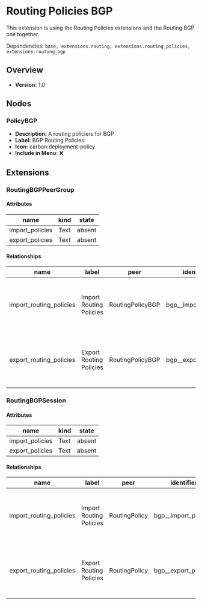 # Routing Policies BGP

This extension is using the Routing Policies extensions and the Routing BGP one together.

Dependencies: `base, extensions.routing, extensions.routing_policies, extensions.routing_bgp`

## Overview

- **Version:** 1.0

## Nodes

### PolicyBGP

- **Description:** A routing policiers for BGP
- **Label:** BGP Routing Policies
- **Icon:** carbon:deployment-policy
- **Include in Menu:** ❌

## Extensions
### RoutingBGPPeerGroup
#### Attributes

| name | kind | state |
| ---- | ---- | ----- |
| import_policies | Text | absent |
| export_policies | Text | absent |

#### Relationships

| name | label | peer | identifier | description | kind | cardinality |
| ---- | ----- | ---- | ---------- | ----------- | ---- | ----------- |
| import_routing_policies | Import Routing Policies | RoutingPolicyBGP | bgp__import_policies | The routing-policies used by this instance for import. | Generic | many |
| export_routing_policies | Export Routing Policies | RoutingPolicyBGP | bgp__export_policies | The routing-policies used by this instance for export. | Generic | many |

### RoutingBGPSession
#### Attributes

| name | kind | state |
| ---- | ---- | ----- |
| import_policies | Text | absent |
| export_policies | Text | absent |

#### Relationships

| name | label | peer | identifier | description | kind | cardinality |
| ---- | ----- | ---- | ---------- | ----------- | ---- | ----------- |
| import_routing_policies | Import Routing Policies | RoutingPolicy | bgp__import_policies | The routing-policies used by this instance for import. | Generic | many |
| export_routing_policies | Export Routing Policies | RoutingPolicy | bgp__export_policies | The routing-policies used by this instance for export. | Generic | many |
